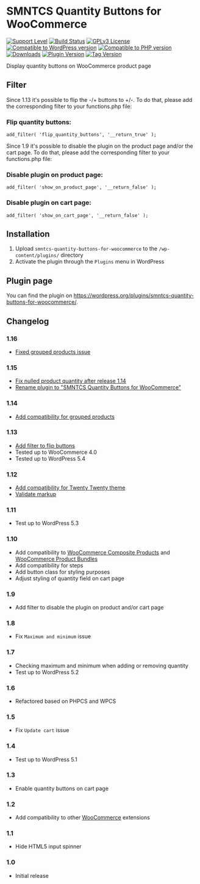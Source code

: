# SMNTCS Quantity Buttons for WooCommerce

[![Support Level](https://img.shields.io/badge/support-active-green.svg)](#support-level)
[![Build Status](https://api.travis-ci.com/nielslange/smntcs-woocommerce-quantity-buttons.svg?branch=master)](https://api.travis-ci.com/nielslange/smntcs-woocommerce-quantity-buttons)
[![GPLv3 License](https://img.shields.io/github/license/nielslange/smntcs-woocommerce-quantity-buttons.svg)](https://www.gnu.org/licenses/gpl.html)
[![Compatible to WordPress version](https://plugintests.com/plugins/smntcs-woocommerce-quantity-buttons/wp-badge.svg)](https://plugintests.com/plugins/smntcs-woocommerce-quantity-buttons/latest)
[![Compatible to PHP version](https://plugintests.com/plugins/smntcs-woocommerce-quantity-buttons/php-badge.svg)](https://plugintests.com/plugins/smntcs-woocommerce-quantity-buttons/latest)
[![Downloads](https://img.shields.io/wordpress/plugin/dt/smntcs-woocommerce-quantity-buttons.svg)](https://wordpress.org/plugins/smntcs-woocommerce-quantity-buttons/)
[![Plugin Version](https://img.shields.io/wordpress/plugin/v/smntcs-woocommerce-quantity-buttons.svg)](https://wordpress.org/plugins/smntcs-woocommerce-quantity-buttons/)
[![Tag Version](https://img.shields.io/github/tag/nielslange/smntcs-woocommerce-quantity-buttons.svg)](https://wordpress.org/plugins/smntcs-woocommerce-quantity-buttons/)

Display quantity buttons on WooCommerce product page

## Filter

Since 1.13 it's possible to flip the -/+ buttons to +/-. To do that, please add the corresponding filter to your functions.php file:

### Flip quantity buttons:

```
add_filter( 'flip_quantity_buttons', '__return_true' );
```

Since 1.9 it's possible to disable the plugin on the product page and/or the cart page. To do that, please add the corresponding filter to your functions.php file:

### Disable plugin on product page:

```
add_filter( 'show_on_product_page', '__return_false' );
```

### Disable plugin on cart page:

```
add_filter( 'show_on_cart_page', '__return_false' );
```

## Installation

1. Upload `smntcs-quantity-buttons-for-woocommerce` to the `/wp-content/plugins/` directory
2. Activate the plugin through the `Plugins` menu in WordPress

## Plugin page

You can find the plugin on https://wordpress.org/plugins/smntcs-quantity-buttons-for-woocommerce/.

## Changelog

### 1.16
* [Fixed grouped products issue](https://github.com/nielslange/smntcs-quantity-buttons-for-woocommerce/issues/21)

### 1.15
* [Fix nulled product quantity after release 1.14](https://github.com/nielslange/smntcs-quantity-buttons-for-woocommerce/issues/24)
* [Rename plugin to "SMNTCS Quantity Buttons for WooCommerce"](https://github.com/nielslange/smntcs-quantity-buttons-for-woocommerce/issues/25)

### 1.14
* [Add compatibility for grouped products](https://github.com/nielslange/smntcs-quantity-buttons-for-woocommerce/issues/21)

### 1.13
* [Add filter to flip buttons](https://github.com/nielslange/smntcs-quantity-buttons-for-woocommerce/issues/17)
* Tested up to WooCommerce 4.0
* Tested up to WordPress 5.4

### 1.12
* [Add compatibility for Twenty Twenty theme](https://github.com/nielslange/smntcs-quantity-buttons-for-woocommerce/issues/11)
* [Validate markup](https://github.com/nielslange/smntcs-quantity-buttons-for-woocommerce/issues/10)

### 1.11
* Test up to WordPress 5.3

### 1.10
* Add compatibility to [WooCommerce Composite Products](https://woocommerce.com/products/composite-products/) and [WooCommerce Product Bundles](https://woocommerce.com/products/product-bundles/)
* Add compatibility for steps
* Add button class for styling purposes
* Adjust styling of quantity field on cart page

### 1.9
* Add filter to disable the plugin on product and/or cart page

### 1.8
* Fix `Maximum and minimum` issue

### 1.7
* Checking maximum and minimum when adding or removing quantity
* Test up to WordPress 5.2

### 1.6
* Refactored based on PHPCS and WPCS

### 1.5
* Fix `Update cart` issue

### 1.4
* Test up to WordPress 5.1

### 1.3
* Enable quantity buttons on cart page

### 1.2
* Add compatibility to other [WooCommerce](https://wordpress.org/plugins/woocommerce/) extensions

### 1.1
* Hide HTML5 input spinner

### 1.0
* Initial release
